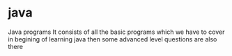 # java
Java programs 
It consists of all the basic programs which we have to cover in begining of learning java then some advanced level questions are also there
